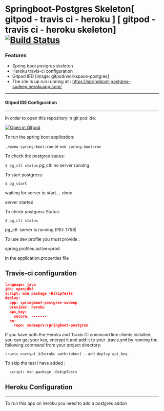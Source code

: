 # Springboot-Postgres Skeleton[ gitpod - travis ci - heroku ] [ gitpod - travis ci - heroku skeleton] [![Build Status](https://travis-ci.org/sudeepcv/springboot-postgres.svg?branch=master)](https://travis-ci.org/sudeepcv/springboot-postgres)
### Features

- Spring boot postgres skeleton
- Heroku travis-ci configuration
-  Gitpod IED [image: gitpod/workspace-postgres]
-   The site is up run running at : 
https://springboot-postgres-sudeep.herokuapp.com/

------------



#### Gitpod IDE Configuration

------------

In order to open this repository in git pod ide:

[![Open in Gitpod](https://gitpod.io/button/open-in-gitpod.svg)](https://gitpod.io/#https://github.com/<org>/<repo>)

To run the spring boot application:

`./mvnw spring-boot:run`
or 
`mvn spring-boot:run`

To check the postgres status:

`$ pg_ctl status`
pg_ctl: no server running

To start postgress:

`$ pg_start`

waiting for server to start.... done

server started

To check postgress Status:

`$ pg_ctl status`

pg_ctl: server is running (PID: 1758)

To use dev profile you must provide :

spring.profiles.active=prod

in the application.properties file


## Travis-ci configuration


```json
language: java
jdk: openjdk8
script: mvn package -DskipTests
deploy:
  app: springboot-postgres-sudeep
  provider: heroku
  api_key:
    secure: -------
  on:
    repo: sudeepcv/springboot-postgres
```

If you have both the Heroku and Travis CI command line clients installed, you can get your key, encrypt it and add it to your .travis.yml by running the following command from your project directory:

`travis encrypt $(heroku auth:token) --add deploy.api_key`

To skip the test i have added :

`  script: mvn package -DskipTests`

## Heroku Configuration

------------

To run this app on heroku you need to add a postgres addon 